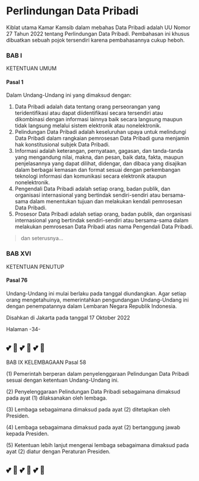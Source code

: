 <!---
_  __                            _  __                   _ _     
| |/ /                           | |/ /                  (_) |    
| ' / __ _ _ __ ___   __ _ _ __  | ' / __ _ _ __ ___  ___ _| |__  
|  < / _` | '_ ` _ \ / _` | '__| |  < / _` | '_ ` _ \/ __| | '_ \ 
| . \ (_| | | | | | | (_| | |    | . \ (_| | | | | | \__ \ | |_) |
|_|\_\__,_|_| |_| |_|\__,_|_|    |_|\_\__,_|_| |_| |_|___/_|_.__/ 
                                                                  

                8 w          8                                     8       w                       w 8            8 w
88b. .d88b 8d8b 8 w 8d8b. .d88 8   8 8d8b. .d88 .d88 8d8b.      .d88 .d88 w8ww .d88      88b. 8d8b w 88b. .d88 .d88 w
8  8 8.dP' 8P   8 8 8P Y8 8  8 8b d8 8P Y8 8  8 8  8 8P Y8 wwww 8  8 8  8  8   8  8 wwww 8  8 8P   8 8  8 8  8 8  8 8
88P' `Y88P 8    8 8 8   8 `Y88 `Y8P8 8   8 `Y88 `Y88 8   8      `Y88 `Y88  Y8P `Y88      88P' 8    8 88P' `Y88 `Y88 8
8                                          wwdP                                          8                           
                                                  
--->

# Perlindungan Data Pribadi

Kiblat utama Kamar Kamsib dalam mebahas Data Pribadi adalah UU Nomor 27 Tahun 2022 tentang Perlindungan Data Pribadi. Pembahasan ini khusus dibuatkan sebuah pojok tersendiri karena pembahasannya cukup heboh.

### BAB I
KETENTUAN UMUM

#### Pasal 1
Dalam Undang-Undang ini yang dimaksud dengan:
1. Data Pribadi adalah data tentang orang perseorangan yang teridentifikasi atau dapat diidentifikasi secara tersendiri atau dikombinasi dengan informasi lainnya baik secara langsung maupun tidak langsung melalui sistem elektronik atau nonelektronik.
2. Pelindungan Data Pribadi adalah keseluruhan upaya untuk melindungi Data Pribadi dalam rangkaian pemrosesan Data Pribadi guna menjamin hak konstitusional subjek Data Pribadi.
3. Informasi adalah keterangan, pernyataan, gagasan, dan tanda-tanda yang mengandung nilai, makna, dan pesan, baik data, fakta, maupun penjelasannya yang dapat dilihat, didengar, dan dibaca yang disajikan dalam berbagai kemasan dan format sesuai dengan perkembangan teknologi informasi dan komunikasi secara elektronik ataupun nonelektronik.
4. Pengendali Data Pribadi adalah setiap orang, badan publik, dan organisasi internasional yang bertindak sendiri-sendiri atau bersama-sama dalam menentukan tujuan dan melakukan kendali pemrosesan Data Pribadi.
5. Prosesor Data Pribadi adalah setiap orang, badan publik, dan organisasi internasional yang bertindak sendiri-sendiri atau bersama-sama dalam melakukan pemrosesan Data Pribadi atas nama Pengendali Data Pribadi.

> dan seterusnya...

### BAB XVI
KETENTUAN PENUTUP
#### Pasal 76

Undang-Undang ini mulai berlaku pada tanggal diundangkan.
Agar setiap orang mengetahuinya, memerintahkan pengundangan Undang-Undang ini dengan penempatannya dalam Lembaran Negara Republik Indonesia.

Disahkan di Jakarta
pada tanggal 17 Oktober 2022

Halaman -34-

## :two_hearts: :revolving_hearts: :two_hearts: :revolving_hearts: :two_hearts: :revolving_hearts:

BAB IX
KELEMBAGAAN
Pasal 58

(1) Pemerintah berperan dalam penyelenggaraan Pelindungan Data Pribadi sesuai dengan ketentuan Undang-Undang ini.

(2) Penyelenggaraan Pelindungan Data Pribadi sebagaimana dimaksud pada ayat (1) dilaksanakan oleh lembaga.

(3) Lembaga sebagaimana dimaksud pada ayat (2) ditetapkan oleh Presiden.

(4) Lembaga sebagaimana dimaksud pada ayat (2) bertanggung jawab kepada Presiden.

(5) Ketentuan lebih lanjut mengenai lembaga sebagaimana dimaksud pada ayat (2) diatur dengan Peraturan Presiden.

## :two_hearts: :revolving_hearts: :two_hearts: :revolving_hearts: :two_hearts: :revolving_hearts:
